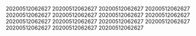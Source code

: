 20200512062627
20200512062627
20200512062627
20200512062627
20200512062627
20200512062627
20200512062627
20200512062627
20200512062627
20200512062627
20200512062627
20200512062627
20200512062627
20200512062627
20200512062627
